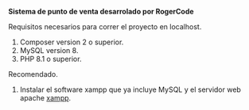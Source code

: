 **Sistema de punto de venta desarrolado por RogerCode**

Requisitos necesarios para correr el proyecto en localhost.

1. Composer version 2 o superior.
2. MySQL version 8.
3. PHP 8.1 o superior.

Recomendado.

1. Instalar el software xampp que ya incluye MySQL y el servidor web apache [xampp](https://www.apachefriends.org/es/download.html).

